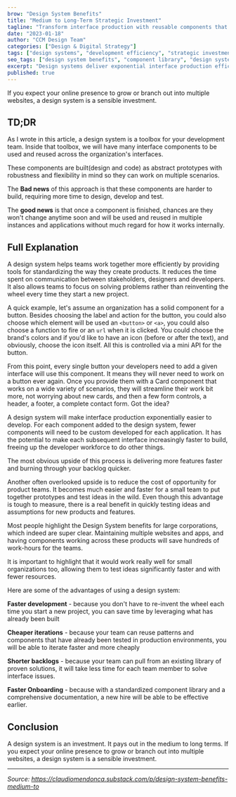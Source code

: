 ```yaml
---
brow: "Design System Benefits"
title: "Medium to Long-Term Strategic Investment"
tagline: "Transform interface production with reusable components that deliver exponential efficiency gains"
date: "2023-01-18"
author: "CCM Design Team"
categories: ["Design & Digital Strategy"]
tags: ["design systems", "development efficiency", "strategic investment", "component library", "scalable design"]
seo_tags: ["design system benefits", "component library", "design system ROI", "scalable design systems", "interface development", "design system investment", "reusable components", "development efficiency", "design standards", "systematic design"]
excerpt: "Design systems deliver exponential interface production efficiency through reusable components, enabling 50% faster development cycles and significant cost reductions over 18-24 months."
published: true
---
```


If you expect your online presence to grow or branch out into multiple websites, a design system is a sensible investment.

## TD;DR

As I wrote in this article, a design system is a toolbox for your development team. Inside that toolbox, we will have many interface components to be used and reused across the organization's interfaces.

These components are built(design and code) as abstract prototypes with robustness and flexibility in mind so they can work on multiple scenarios.

The **Bad news** of this approach is that these components are harder to build, requiring more time to design, develop and test.

The **good news** is that once a component is finished, chances are they won't change anytime soon and will be used and reused in multiple instances and applications without much regard for how it works internally.

## Full Explanation

A design system helps teams work together more efficiently by providing tools for standardizing the way they create products. It reduces the time spent on communication between stakeholders, designers and developers. It also allows teams to focus on solving problems rather than reinventing the wheel every time they start a new project.

A quick example, let's assume an organization has a solid component for a button. Besides choosing the label and action for the button, you could also choose which element will be used an `<button>` or `<a>`, you could also choose a function to fire or an `url` when it is clicked. You could choose the brand's colors and if you'd like to have an icon (before or after the text), and obviously, choose the icon itself. All this is controlled via a mini API for the button.

From this point, every single button your developers need to add a given interface will use this component. It means they will never need to work on a button ever again. Once you provide them with a Card component that works on a wide variety of scenarios, they will streamline their work bit more, not worrying about new cards, and then a few form controls, a header, a footer, a complete contact form. Got the idea?

A design system will make interface production exponentially easier to develop. For each component added to the design system, fewer components will need to be custom developed for each application. It has the potential to make each subsequent interface increasingly faster to build, freeing up the developer workforce to do other things.

The most obvious upside of this process is delivering more features faster and burning through your backlog quicker.

Another often overlooked upside is to reduce the cost of opportunity for product teams. It becomes much easier and faster for a small team to put together prototypes and test ideas in the wild. Even though this advantage is tough to measure, there is a real benefit in quickly testing ideas and assumptions for new products and features.

Most people highlight the Design System benefits for large corporations, which indeed are super clear. Maintaining multiple websites and apps, and having components working across these products will save hundreds of work-hours for the teams.

It is important to highlight that it would work really well for small organizations too, allowing them to test ideas significantly faster and with fewer resources.

Here are some of the advantages of using a design system:

**Faster development** - because you don't have to re-invent the wheel each time you start a new project, you can save time by leveraging what has already been built

**Cheaper iterations** - because your team can reuse patterns and components that have already been tested in production environments, you will be able to iterate faster and more cheaply

**Shorter backlogs** - because your team can pull from an existing library of proven solutions, it will take less time for each team member to solve interface issues.

**Faster Onboarding** - because with a standardized component library and a comprehensive documentation, a new hire will be able to be effective earlier.

## Conclusion

A design system is an investment. It pays out in the medium to long terms. If you expect your online presence to grow or branch out into multiple websites, a design system is a sensible investment.

---

*Source: https://claudiomendonca.substack.com/p/design-system-benefits-medium-to*